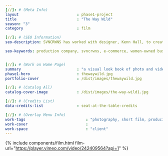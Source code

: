 ```yaml
---
[//]: # (Meta Info)
layout 							: phase1-project
title 							: "The Way Wild"
season: "3"
category						: film

[//]: # (SEO Information)
seo-description: SVNCRWNS has worked with designer, Kenn Hall, to create a lookbook and fashion film for new collection.

seo-keywords: production company, svncrwns, e-commerce, women-owned businesses, creative team, consulting, business operations, launch my brand, manage my brand, photography, videography, special projects


[//]: # (Work on Home Page)
summary                         : "a visual look book of photo and video for client"
phase1-hero                     : thewaywild.jpg
portfolio-cover 				: /dist/images/thewaywild.jpg

[//]: # (Catalog All)
catalog-cover-image				: /dist/images/the-way-wild1.jpg

[//]: # (Credits List)
data-credits-list 				: seat-at-the-table-credits

[//]: # (Overlay Menu Info)
work-tags 							: "photography, short film, producing, creative direction"
work-cover							:
work-space 							: "client"
---
```

{% include components/film.html film-url="https://player.vimeo.com/video/242409564?api=1" %}
